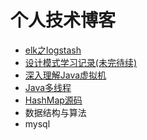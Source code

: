 # 个人技术博客

* [elk之logstash](https://github.com/lucky-zhao/blog/tree/master/20190527)
* [设计模式学习记录(未完待续)](https://github.com/lucky-zhao/blog/tree/master/20190610)
* [深入理解Java虚拟机](https://github.com/lucky-zhao/blog/blob/master/jvm/jvm01.md)
* [Java多线程](https://github.com/lucky-zhao/blog/blob/master/thread/thread01.md)
* [HashMap源码](https://github.com/lucky-zhao/blog/blob/master/hashmap/hashmap.md)
* 数据结构与算法
* mysql
